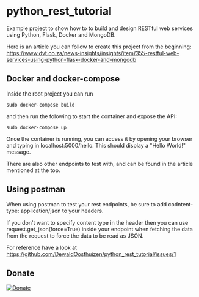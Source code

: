 # python_rest_tutorial

Example project to show how to to build and design RESTful web services using Python, Flask, Docker and MongoDB.

Here is an article you can follow to create this project from the beginning:
<https://www.dvt.co.za/news-insights/insights/item/355-restful-web-services-using-python-flask-docker-and-mongodb>

## Docker and docker-compose

Inside the root project you can run

```shell
sudo docker-compose build
```

and then run the folowing to start the container and expose the API:

```shell
sudo docker-compose up
```

Once the container is running, you can access it by opening your browser and typing in localhost:5000/hello. This should 
display a "Hello World!" message.

There are also other endpoints to test with, and can be found in the article mentioned at the top.

## Using postman

When using postman to test your rest endpoints, be sure to add codntent-type: application/json to your headers.

If you don't want to specify content type in the header then you can use
request.get_json(force=True) inside your endpoint when fetching the data from the request
to force the data to be read as JSON.

For reference have a look at <https://github.com/DewaldOosthuizen/python_rest_tutorial/issues/1>

## Donate

[![Donate](https://img.shields.io/badge/Donate-PayPal-green.svg)](https://www.paypal.com/cgi-bin/webscr?cmd=_s-xclick&hosted_button_id=RVJC5VUM5ZEW8&source=url)
